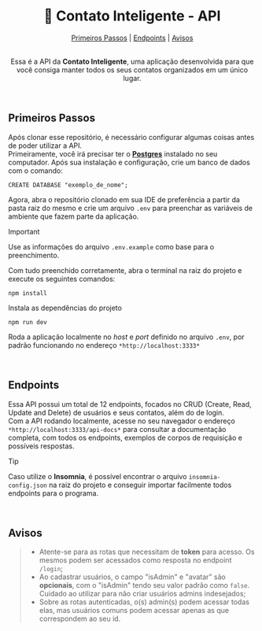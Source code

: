 <h1 align="center">📱 Contato Inteligente - API</h1>
<div align=center><a href="#primeiros-passos">Primeiros Passos</a> | <a href="#endpoints">Endpoints</a> | <a href="#avisos">Avisos</a></div><br/>

<p align=center>Essa é a API da <b>Contato Inteligente</b>, uma aplicação desenvolvida para que você consiga manter todos os seus contatos organizados em um único lugar.</p>

<br/>

## **Primeiros Passos**
Após clonar esse repositório, é necessário configurar algumas coisas antes de poder utilizar a API.<br/>
Primeiramente, você irá precisar ter o [**Postgres**](https://www.postgresql.org) instalado no seu computador. Após sua instalação e configuração, crie um banco de dados com o comando:<br/>

```
CREATE DATABASE "exemplo_de_nome";
```

Agora, abra o repositório clonado em sua IDE de preferência a partir da pasta raiz do mesmo e crie um arquivo `.env` para preenchar as variáveis de ambiente que fazem parte da aplicação.
> [!IMPORTANT]  
> Use as informações do arquivo `.env.example` como base para o preenchimento.

Com tudo preenchido corretamente, abra o terminal na raiz do projeto e execute os seguintes comandos:

```
npm install
```
Instala as dependências do projeto

```
npm run dev
```
Roda a aplicação localmente no *host* e *port* definido no arquivo `.env`, por padrão funcionando no endereço `*http://localhost:3333*`

<br/>

## **Endpoints**
Essa API possui um total de 12 endpoints, focados no CRUD (Create, Read, Update and Delete) de usuários e seus contatos, além do de login.<br/>
Com a API rodando localmente, acesse no seu navegador o endereço `*http://localhost:3333/api-docs*` para consultar a documentação completa, com todos os endpoints, exemplos de corpos de requisição e possíveis respostas.<br/>
> [!TIP]  
> Caso utilize o **Insomnia**, é possível encontrar o arquivo `insomnia-config.json` na raiz do projeto e conseguir importar facilmente todos endpoints para o programa.
> 
<br/>

## **Avisos**
> - Atente-se para as rotas que necessitam de **token** para acesso. Os mesmos podem ser acessados como resposta no endpoint `/login`;
> - Ao cadastrar usuários, o campo "isAdmin" e "avatar" são **opcionais**, com o "isAdmin" tendo seu valor padrão como `false`. Cuidado ao utilizar para não criar usuários admins indesejados;
> - Sobre as rotas autenticadas, o(s) admin(s) podem acessar todas elas, mas usuários comuns podem acessar apenas as que correspondem ao seu id.
